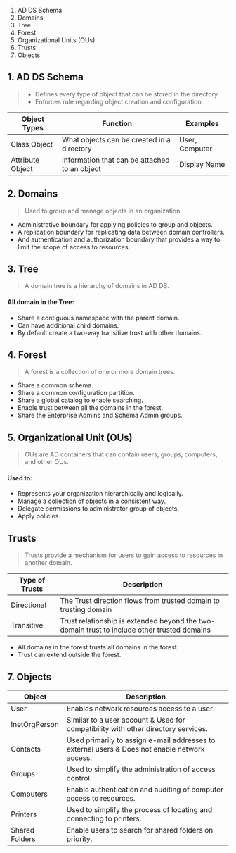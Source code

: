 1. AD DS Schema 
2. Domains
3. Tree
4. Forest
5. Organizational Units (OUs)
6. Trusts
7. Objects


## 1. AD DS Schema 

> - Defines every type of object that can be stored in the directory.
> - Enforces rule regarding object creation and configuration.

| Object Types | Function | Examples |
| --- | --- | --- |
| Class Object | What objects can be created in a directory | User, Computer |
| Attribute Object | Information that can be attached to an object | Display Name |

## 2. Domains

> Used to group and manage objects in an organization. 

- Administrative boundary for applying policies to group and objects.
- A replication boundary for replicating data between domain controllers.
- And authentication and authorization boundary that provides a way to limit the scope of access to resources.

## 3. Tree

> A domain tree is a hierarchy of domains in AD DS.

#### All domain in the Tree:
- Share a contiguous namespace with the parent domain.
- Can have additional child domains. 
- By default create a two-way transitive trust with other domains.

## 4. Forest 

> A forest is a collection of one or more domain trees.

- Share a common schema.
- Share a common configuration partition.
- Share a global catalog to enable searching.
- Enable trust between all the domains in the forest.
- Share the Enterprise Admins and Schema Admin groups. 


## 5. Organizational Unit (OUs)

> OUs are AD containers that can contain users, groups, computers, and other OUs.

#### Used to:
- Represents your organization hierarchically and logically.
- Manage a collection of objects in a consistent way.
- Delegate permissions to administrator group of objects. 
- Apply policies.

## Trusts

> Trusts provide a mechanism for users to gain access to resources in another domain.

| Type of Trusts | Description |
| --- | ---- |
| Directional | The Trust direction flows from trusted domain to trusting domain |
| Transitive | Trust relationship is extended beyond the two-domain trust to include other trusted domains |

- All domains in the forest trusts all domains in the forest.
- Trust can extend outside the forest.


## 7. Objects

| Object | Description |
| --- |---- |
| User | Enables network resources access to a user. |
| InetOrgPerson | Similar to a user account & Used for compatibility with other directory services. |
| Contacts | Used primarily to assign e-mail addresses to external users & Does not enable network access. |
| Groups | Used to simplify the administration of access control. | 
| Computers | Enable authentication and auditing of computer access to resources. |
| Printers | Used to simplify the process of locating and connecting to printers. |
| Shared Folders | Enable users to search for shared folders on priority. | 


